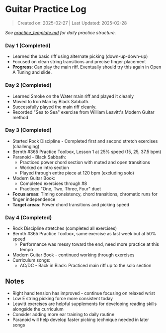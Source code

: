 
# Guitar Practice Log

> Created on: 2025-02-27 | Last Updated: 2025-02-28




*See [practice_template.md](practice_template.md) for daily practice structure.*

### Day 1 (Completed)
- Learned the basic riff using alternate picking (down-up-down-up)
- Focused on clean string transitions and precise finger placement
- **Progress**: Can play the main riff. Eventually should try this again in Open A Tuning and slide.

### Day 2 (Completed)
- Learned Smoke on the Water main riff and played it cleanly
- Moved to Iron Man by Black Sabbath.
- Successfully played the main riff cleanly.
- Recorded "Sea to Sea" exercise from William Leavitt's Modern Guitar method


### Day 3 (Completed)
- Started Rock Discipline - Completed first and second stretch exercises (challenging)
- Bernth #365 Practice Toolbox, Lesson 1 at 25% speed (15, 25, 37.5 bpm)
- Paranoid - Black Sabbath:
    - Practiced power chord section with muted and open transitions
    - Worked on intro section
    - Played through entire piece at 120 bpm (excluding solo)
- Modern Guitar Book:
    - Completed exercises through #8
    - Practiced "One, Two, Three, Four" duet
- **Focus areas**: Timing consistency, chord transitions, chromatic runs for finger independence
- **Target areas**: Power chord transitions and picking speed

### Day 4 (Completed)
- Rock Discipline stretches (completed all exercises)
- Bernth #365 Practice Toolbox, same exercise as last week but at 50% speed
  - Performance was messy toward the end, need more practice at this tempo
- Modern Guitar Book - continued working through exercises
- Curriculum songs: 
  - AC/DC - Back in Black: Practiced main riff up to the solo section

## Notes
- Right hand tension has improved - continue focusing on relaxed wrist
- Low E string picking force more consistent today
- Leavitt exercises are helpful supplements for developing reading skills alongside the curriculum
- Consider adding more ear training to daily routine
- Paranoid will help develop faster picking technique needed in later songs
